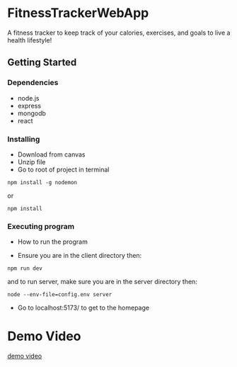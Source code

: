 # FitnessTrackerWebApp
A fitness tracker to keep track of your calories, exercises, and goals to live a health lifestyle!

## Getting Started

### Dependencies

* node.js
* express
* mongodb
* react

### Installing

* Download from canvas 
* Unzip file
* Go to root of project in terminal
```
npm install -g nodemon
```
or 

```
npm install
```
### Executing program

* How to run the program

* Ensure you are in the client directory then:

```
npm run dev
```
and to run server, make sure you are in the server directory then:

```
node --env-file=config.env server

```
* Go to localhost:5173/ to get to the homepage


# Demo Video
[demo video](https://youtu.be/cZoeYeUgEGI)
